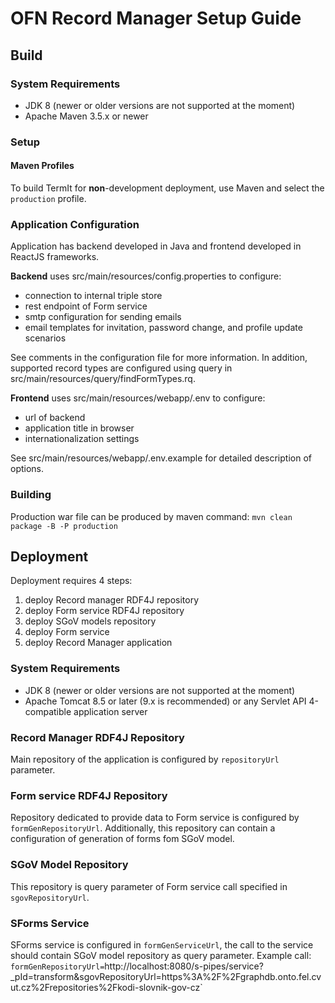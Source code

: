 # OFN Record Manager Setup Guide

## Build

### System Requirements

- JDK 8 (newer or older versions are not supported at the moment)
- Apache Maven 3.5.x or newer

### Setup

#### Maven Profiles

To build TermIt for **non**-development deployment, use Maven and select the `production` profile.

### Application Configuration

Application has backend developed in Java and frontend developed in ReactJS frameworks. 

__Backend__ uses src/main/resources/config.properties to configure:
* connection to internal triple store
* rest endpoint of Form service
* smtp configuration for sending emails
* email templates for invitation, password change, and profile update scenarios

See comments in the configuration file for more information. In addition, supported record types are configured using query in src/main/resources/query/findFormTypes.rq.
 
__Frontend__ uses src/main/resources/webapp/.env to configure:
* url of backend
* application title in browser
* internationalization settings

See src/main/resources/webapp/.env.example for detailed description of options. 

### Building

Production war file can be produced by maven command: `mvn clean package -B -P production`

## Deployment

Deployment requires 4 steps:
1) deploy Record manager RDF4J repository
2) deploy Form service RDF4J repository
2) deploy SGoV models repository
3) deploy Form service
4) deploy Record Manager application

### System Requirements

- JDK 8 (newer or older versions are not supported at the moment)
- Apache Tomcat 8.5 or later (9.x is recommended) or any Servlet API 4-compatible application server

 ### Record Manager RDF4J Repository
 
 Main repository of the application is configured by `repositoryUrl` parameter. 
 
 ### Form service RDF4J Repository
 
 Repository dedicated to provide data to Form service is configured by `formGenRepositoryUrl`. Additionally, this repository can contain a configuration of generation of forms fom SGoV model.
 
 ### SGoV Model Repository
  
 This repository is query parameter of Form service call specified in `sgovRepositoryUrl`.

 ### SForms Service
 
 SForms service is configured in `formGenServiceUrl`, the call to the service should contain SGoV model repository as query parameter. Example call:
 `formGenRepositoryUrl=`http://localhost:8080/s-pipes/service?_pId=transform&sgovRepositoryUrl=https%3A%2F%2Fgraphdb.onto.fel.cvut.cz%2Frepositories%2Fkodi-slovnik-gov-cz`




